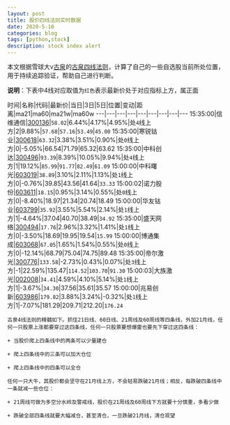 ```yaml
---
layout: post
title: 股价四线法则实时数据
date: 2020-5-10
categories: blog
tags: [python,stock]
description: stock index alert
---
```



本文根据雪球大v[古泉](https://xueqiu.com/u/7148646888)的[古泉四线法则](https://xueqiu.com/7148646888/130498192)，计算了自己的一些自选股当前所处位置，用于持续追踪验证，帮助自己进行判断。

**说明**：下表中4线对应取值为`红色`表示最新价处于对应指标上方，属正面

时间|名称|代码|最新价|当日|3日|5日|位置|变动|距离|ma21|ma60|ma21w|ma60w
---|---|---|---|---|---|---|---|---
15:35:00|信维通信|[300136](https://xueqiu.com/S/SZ300136)|`58.02`|6.44%|4.17%|4.95%|处`4`线上方|2|9.88%|`57.68`|`57.16`|`53.49`|`45.00`
15:35:00|寒锐钴业|[300618](https://xueqiu.com/S/SZ300618)|`63.32`|3.38%|3.51%|0.90%|处`0`线上方|0|-5.05%|66.54|71.79|65.32|63.62
15:35:00|中科创达|[300496](https://xueqiu.com/S/SZ300496)|`93.39`|8.39%|10.05%|9.94%|处`4`线上方|1|19.12%|`85.99`|`91.77`|`82.49`|`61.09`
15:00:00|中科曙光|[603019](https://xueqiu.com/S/SH603019)|`38.89`|3.10%|2.11%|1.13%|处`1`线上方|0|-0.76%|39.85|43.56|41.64|`33.33`
15:00:02|诺力股份|[603611](https://xueqiu.com/S/SH603611)|`18.15`|0.95%|3.14%|0.55%|处`0`线上方|0|-8.40%|18.97|21.34|20.74|18.49
15:00:00|华友钴业|[603799](https://xueqiu.com/S/SH603799)|`35.92`|3.55%|5.54%|2.14%|处`1`线上方|1|-4.64%|37.04|40.70|38.49|`34.92`
15:35:00|盛天网络|[300494](https://xueqiu.com/S/SZ300494)|`17.76`|2.96%|3.32%|1.41%|处`1`线上方|0|-3.50%|18.69|19.95|19.54|`15.99`
15:00:00|博通集成|[603068](https://xueqiu.com/S/SH603068)|`67.05`|1.65%|1.54%|0.55%|处`0`线上方|0|-12.14%|68.79|75.04|74.75|89.48
15:35:00|帝尔激光|[300776](https://xueqiu.com/S/SZ300776)|`133.58`|-2.73%|0.43%|0.07%|处`3`线上方|-1|22.59%|135.47|`114.52`|`103.70`|`91.30`
15:00:03|大族激光|[002008](https://xueqiu.com/S/SZ002008)|`34.41`|4.59%|4.10%|5.14%|处`1`线上方|1|-3.67%|`34.30`|37.56|35.61|35.57
15:00:00|兆易创新|[603986](https://xueqiu.com/S/SH603986)|`179.82`|3.88%|3.24%|-0.32%|处`1`线上方|1|-7.07%|181.29|209.71|212.20|`176.24`

```
古泉4线法则的精髓如下。抓住21日线、60日线、21周线及60周线等四条线，外加21月线，任何一只股票上涨都要穿过这四条线，任何一只股票要想爆雷也要先下穿过这四条线：

+ 当股价爬上四条线中的两条可以少量建仓

+ 爬上四条线中的三条可以加大仓位

+ 爬上四条线中的四条可以全仓

任何一只大牛，其股价都会坚守在21月线上方，不会轻易跌破21月线；相反，每跌破四条线中一条就减一些仓位：

+ 21周线可做为多空分水岭及警戒线，股价在21周线及60周线下方就要十分慎重，多看少做

+ 跌破全部四条线就要大幅减仓，甚至清仓，一旦跌破21月线，清仓观望
```